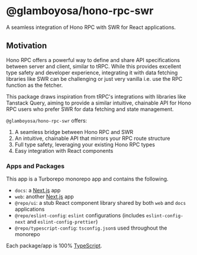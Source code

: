 # @glamboyosa/hono-rpc-swr

A seamless integration of Hono RPC with SWR for React applications.

## Motivation

Hono RPC offers a powerful way to define and share API specifications between server and client, similar to tRPC. While this provides excellent type safety and developer experience, integrating it with data fetching libraries like SWR can be challenging or just very vanilla i.e. use the RPC function as the fetcher.

This package draws inspiration from tRPC's integrations with libraries like Tanstack Query, aiming to provide a similar intuitive, chainable API for Hono RPC users who prefer SWR for data fetching and state management.

`@glamboyosa/hono-rpc-swr` offers:

1. A seamless bridge between Hono RPC and SWR
2. An intuitive, chainable API that mirrors your RPC route structure
3. Full type safety, leveraging your existing Hono RPC types
4. Easy integration with React components

### Apps and Packages

This app is a Turborepo monorepo app and contains the following.

- `docs`: a [Next.js](https://nextjs.org/) app
- `web`: another [Next.js](https://nextjs.org/) app
- `@repo/ui`: a stub React component library shared by both `web` and `docs` applications
- `@repo/eslint-config`: `eslint` configurations (includes `eslint-config-next` and `eslint-config-prettier`)
- `@repo/typescript-config`: `tsconfig.json`s used throughout the monorepo

Each package/app is 100% [TypeScript](https://www.typescriptlang.org/).
